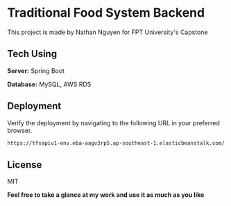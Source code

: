 # Traditional Food System Backend
This project is made by Nathan Nguyen for FPT University's Capstone

## Tech Using

**Server:** Spring Boot

**Database:** MySQL, AWS RDS

## Deployment
Verify the deployment by navigating to the following URL in
your preferred browser.

```sh
https://tfsapiv1-env.eba-aagv3rp5.ap-southeast-1.elasticbeanstalk.com/ $$ No longer available $$
```

## License

MIT 

**Feel free to take a glance at my work and use it as much as you like**
